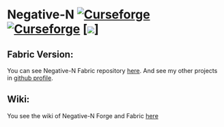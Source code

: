 Negative-N [![Curseforge](http://cf.way2muchnoise.eu/full_negative-n_downloads.svg)](https://www.curseforge.com/minecraft/mc-mods/negative-n)
[![Curseforge](http://cf.way2muchnoise.eu/versions/negative-n.svg)](https://www.curseforge.com/minecraft/mc-mods/negative-n)
[![](https://img.shields.io/github/license/Killarexe/Negative-N-Forge-Version.svg)]
===========

## Fabric Version:
You can see Negative-N Fabric repository [here](https://github.com/Killarexe/Negative-N-Lite-Version).
And see my other projects in [github profile](https://github.com/Killarexe).

## Wiki:
You see the wiki of Negative-N Forge and Fabric [here](https://github.com/Killarexe/Negative-N-Forge-Version/wiki)
